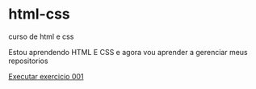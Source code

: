 # html-css
 curso de html e css

 Estou aprendendo HTML E CSS e agora vou aprender a gerenciar meus repositorios

 <a href="https://fabio1310r.github.io/html-css/Exercicios/ex001/Parag.html">Executar exercicio 001</a>
